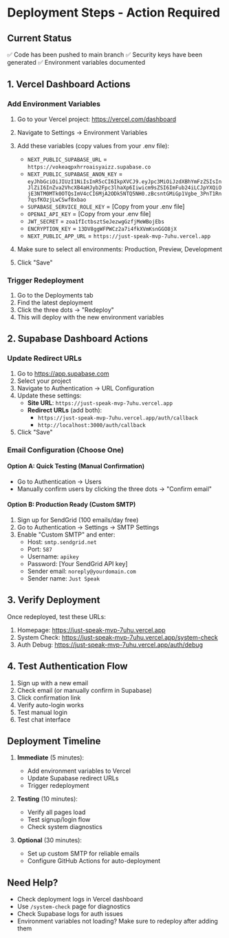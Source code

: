 # Deployment Steps - Action Required

## Current Status
✅ Code has been pushed to main branch
✅ Security keys have been generated
✅ Environment variables documented

## 1. Vercel Dashboard Actions

### Add Environment Variables
1. Go to your Vercel project: https://vercel.com/dashboard
2. Navigate to Settings → Environment Variables
3. Add these variables (copy values from your .env file):
   - `NEXT_PUBLIC_SUPABASE_URL` = `https://vokeaqpxhrroaisyaizz.supabase.co`
   - `NEXT_PUBLIC_SUPABASE_ANON_KEY` = `eyJhbGciOiJIUzI1NiIsInR5cCI6IkpXVCJ9.eyJpc3MiOiJzdXBhYmFzZSIsInJlZiI6InZva2VhcXB4aHJyb2Fpc3lhaXp6Iiwicm9sZSI6ImFub24iLCJpYXQiOjE3NTM0MTk0OTQsImV4cCI6MjA2ODk5NTQ5NH0.zBcsntGMiGp1Vgbe_3PnT1Rn7qsfKOzjLwCSwf8xbao`
   - `SUPABASE_SERVICE_ROLE_KEY` = [Copy from your .env file]
   - `OPENAI_API_KEY` = [Copy from your .env file]
   - `JWT_SECRET` = `zoa1fIctbsztSeJezwgGzfjMeWBojEbs`
   - `ENCRYPTION_KEY` = `13DV8ggWFPWCz2a7i4fkXVmKsnGGO8jX`
   - `NEXT_PUBLIC_APP_URL` = `https://just-speak-mvp-7uhu.vercel.app`

4. Make sure to select all environments: Production, Preview, Development
5. Click "Save"

### Trigger Redeployment
1. Go to the Deployments tab
2. Find the latest deployment
3. Click the three dots → "Redeploy"
4. This will deploy with the new environment variables

## 2. Supabase Dashboard Actions

### Update Redirect URLs
1. Go to https://app.supabase.com
2. Select your project
3. Navigate to Authentication → URL Configuration
4. Update these settings:
   - **Site URL**: `https://just-speak-mvp-7uhu.vercel.app`
   - **Redirect URLs** (add both):
     - `https://just-speak-mvp-7uhu.vercel.app/auth/callback`
     - `http://localhost:3000/auth/callback`
5. Click "Save"

### Email Configuration (Choose One)

#### Option A: Quick Testing (Manual Confirmation)
- Go to Authentication → Users
- Manually confirm users by clicking the three dots → "Confirm email"

#### Option B: Production Ready (Custom SMTP)
1. Sign up for SendGrid (100 emails/day free)
2. Go to Authentication → Settings → SMTP Settings
3. Enable "Custom SMTP" and enter:
   - Host: `smtp.sendgrid.net`
   - Port: `587`
   - Username: `apikey`
   - Password: [Your SendGrid API key]
   - Sender email: `noreply@yourdomain.com`
   - Sender name: `Just Speak`

## 3. Verify Deployment

Once redeployed, test these URLs:
1. Homepage: https://just-speak-mvp-7uhu.vercel.app
2. System Check: https://just-speak-mvp-7uhu.vercel.app/system-check
3. Auth Debug: https://just-speak-mvp-7uhu.vercel.app/auth/debug

## 4. Test Authentication Flow

1. Sign up with a new email
2. Check email (or manually confirm in Supabase)
3. Click confirmation link
4. Verify auto-login works
5. Test manual login
6. Test chat interface

## Deployment Timeline

1. **Immediate** (5 minutes):
   - Add environment variables to Vercel
   - Update Supabase redirect URLs
   - Trigger redeployment

2. **Testing** (10 minutes):
   - Verify all pages load
   - Test signup/login flow
   - Check system diagnostics

3. **Optional** (30 minutes):
   - Set up custom SMTP for reliable emails
   - Configure GitHub Actions for auto-deployment

## Need Help?

- Check deployment logs in Vercel dashboard
- Use `/system-check` page for diagnostics
- Check Supabase logs for auth issues
- Environment variables not loading? Make sure to redeploy after adding them